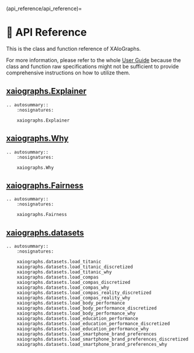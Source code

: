 (api_reference/api_reference)=
# 💎 API Reference

This is the class and function reference of XAIoGraphs.

For more information, please refer to the whole [User Guide](user_guide/user_guide) because the class and function 
raw specifications might not be sufficient to provide comprehensive instructions on how to utilize them.


## [xaiographs.Explainer](explainability.md)

```{eval-rst}
.. autosummary::
    :nosignatures:
    
    xaiographs.Explainer
```


## [xaiographs.Why](why.md)

```{eval-rst}
.. autosummary::
    :nosignatures:
    
    xaiographs.Why
```


## [xaiographs.Fairness](fairness.md)

```{eval-rst}
.. autosummary::
    :nosignatures:
    
    xaiographs.Fairness
```


## [xaiographs.datasets](datasets.md)

```{eval-rst}
.. autosummary::
    :nosignatures:
    
    xaiographs.datasets.load_titanic
    xaiographs.datasets.load_titanic_discretized
    xaiographs.datasets.load_titanic_why
    xaiographs.datasets.load_compas
    xaiographs.datasets.load_compas_discretized
    xaiographs.datasets.load_compas_why
    xaiographs.datasets.load_compas_reality_discretized
    xaiographs.datasets.load_compas_reality_why
    xaiographs.datasets.load_body_performance
    xaiographs.datasets.load_body_performance_discretized
    xaiographs.datasets.load_body_performance_why
    xaiographs.datasets.load_education_performance
    xaiographs.datasets.load_education_performance_discretized
    xaiographs.datasets.load_education_performance_why
    xaiographs.datasets.load_smartphone_brand_preferences
    xaiographs.datasets.load_smartphone_brand_preferences_discretized
    xaiographs.datasets.load_smartphone_brand_preferences_why
```

